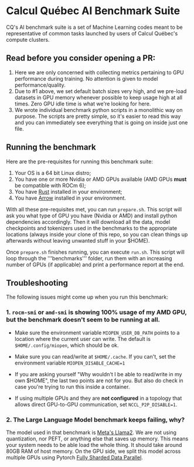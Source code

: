 # Calcul Québec AI Benchmark Suite

CQ's AI benchmark suite is a set of Machine Learning codes meant to be representative of common tasks launched by users of Calcul Québec's compute clusters. 

## Read before you consider opening a PR:

1. Here we are only concerned with collecting metrics pertaining to GPU performance during training. No attention is given to model performance/quality.
2. Due to #1 above, we set default batch sizes very high, and we pre-load datasets in GPU memory whenever possible to keep usage high at all times. Zero GPU idle time is what we're looking for here.
3. We wrote individual benchmark python scripts in a monolithic way on purpose. The scripts are pretty simple, so it's easier to read this way and you can immediately see everything that is going on inside just one file.

## Running the benchmark

Here are the pre-requisites for running this benchmark suite:

1. Your OS is a 64 bit Linux distro;
2. You have one or more Nvidia or AMD GPUs available (AMD GPUs **must** be compatible with ROCm 6);
3. You have [Rust](https://www.rust-lang.org/tools/install) installed in your environment;
4. You have [Arrow](https://arrow.apache.org/install/) installed in your environment.

With all these pre-requisites met, you can run ```prepare.sh```. This script will ask you what type of GPU you have (Nvidia or AMD) and install python dependencies accordingly. Then it will download all the data, model checkpoints and tokenizers used in the benchmarks to the appropriate locations (always inside your clone of this repo, so you can clean things up afterwards without leaving unwanted stuff in your $HOME).

Once ```prepare.sh``` finishes running, you can execute ```run.sh```. This script will loop through the '''benchmarks''' folder, run them with an increasing number of GPUs (if applicable) and print a performance report at the end.

## Troubleshooting

The following issues might come up when you run this benchmark:

### 1. ```rocm-smi``` or ```amd-smi``` is showing 100% usage of my AMD GPU, but the benchmark doesn't seem to be running at all.

- Make sure the environment variable ```MIOPEN_USER_DB_PATH``` points to a location where the current user can write. The default is ```$HOME/.config/miopen```, which should be ok.

- Make sure you can read/write at ```$HOME/.cache```. If you can't, set the environment variable ```MIOPEN_DISABLE_CACHE=1```

- If you are asking yourself "Why wouldn't I be able to read/write in my own $HOME", the last two points are not for you. But also do check in case you're trying to run this inside a container.

- If using multiple GPUs and they are **not configured** in a topology that allows direct GPU-to-GPU communication, set ```NCCL_P2P_DISABLE=1```.

### 2. The Large Language Model benchmark keeps failing, why?

The model used in that benchmark is [Meta's Llama2](). We are not using quantization, nor PEFT, or anything else that saves up memory. This means your system needs to be able load the whole thing. It should take around 80GB RAM of host memory. On the GPU side, we split this model across multiple GPUs using Pytorch [Fully Sharded Data Parallel](https://pytorch.org/tutorials/intermediate/FSDP_tutorial.html).  
